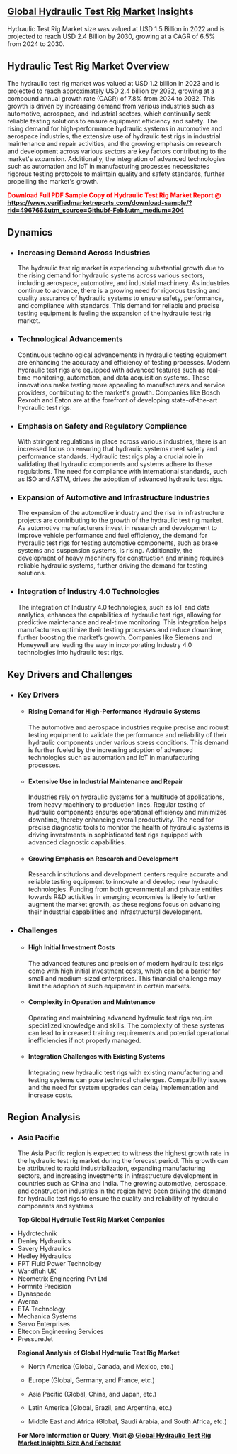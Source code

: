 <h2><a href="https://www.verifiedmarketreports.com/download-sample/?rid=496766&amp;utm_source=Githubf&amp;utm_medium=204" target="_blank">Global Hydraulic Test Rig Market</a> Insights</h2><p>Hydraulic Test Rig Market size was valued at USD 1.5 Billion in 2022 and is projected to reach USD 2.4 Billion by 2030, growing at a CAGR of 6.5% from 2024 to 2030.</p><p> <h2>Hydraulic Test Rig Market Overview</h2> <p>The hydraulic test rig market was valued at USD 1.2 billion in 2023 and is projected to reach approximately USD 2.4 billion by 2032, growing at a compound annual growth rate (CAGR) of 7.8% from 2024 to 2032. This growth is driven by increasing demand from various industries such as automotive, aerospace, and industrial sectors, which continually seek reliable testing solutions to ensure equipment efficiency and safety. The rising demand for high-performance hydraulic systems in automotive and aerospace industries, the extensive use of hydraulic test rigs in industrial maintenance and repair activities, and the growing emphasis on research and development across various sectors are key factors contributing to the market's expansion. Additionally, the integration of advanced technologies such as automation and IoT in manufacturing processes necessitates rigorous testing protocols to maintain quality and safety standards, further propelling the market's growth. </p> <p><strong><p><span class=""><span style="color: #ff0000;"><strong>Download Full PDF Sample Copy of Hydraulic Test Rig Market Report</strong> @ </span><a href="https://www.verifiedmarketreports.com/download-sample/?rid=496766&amp;utm_source=Githubf-Feb&amp;utm_medium=204" target="_blank">https://www.verifiedmarketreports.com/download-sample/?rid=496766&amp;utm_source=Githubf-Feb&amp;utm_medium=204</a></span></p></strong></p> <h2>Dynamics</h2> <ul> <li><h3>Increasing Demand Across Industries</h3> <p>The hydraulic test rig market is experiencing substantial growth due to the rising demand for hydraulic systems across various sectors, including aerospace, automotive, and industrial machinery. As industries continue to advance, there is a growing need for rigorous testing and quality assurance of hydraulic systems to ensure safety, performance, and compliance with standards. This demand for reliable and precise testing equipment is fueling the expansion of the hydraulic test rig market. </p> </li> <li><h3>Technological Advancements</h3> <p>Continuous technological advancements in hydraulic testing equipment are enhancing the accuracy and efficiency of testing processes. Modern hydraulic test rigs are equipped with advanced features such as real-time monitoring, automation, and data acquisition systems. These innovations make testing more appealing to manufacturers and service providers, contributing to the market's growth. Companies like Bosch Rexroth and Eaton are at the forefront of developing state-of-the-art hydraulic test rigs. </p> </li> <li><h3>Emphasis on Safety and Regulatory Compliance</h3> <p>With stringent regulations in place across various industries, there is an increased focus on ensuring that hydraulic systems meet safety and performance standards. Hydraulic test rigs play a crucial role in validating that hydraulic components and systems adhere to these regulations. The need for compliance with international standards, such as ISO and ASTM, drives the adoption of advanced hydraulic test rigs. </p> </li> <li><h3>Expansion of Automotive and Infrastructure Industries</h3> <p>The expansion of the automotive industry and the rise in infrastructure projects are contributing to the growth of the hydraulic test rig market. As automotive manufacturers invest in research and development to improve vehicle performance and fuel efficiency, the demand for hydraulic test rigs for testing automotive components, such as brake systems and suspension systems, is rising. Additionally, the development of heavy machinery for construction and mining requires reliable hydraulic systems, further driving the demand for testing solutions. </p> </li> <li><h3>Integration of Industry 4.0 Technologies</h3> <p>The integration of Industry 4.0 technologies, such as IoT and data analytics, enhances the capabilities of hydraulic test rigs, allowing for predictive maintenance and real-time monitoring. This integration helps manufacturers optimize their testing processes and reduce downtime, further boosting the market’s growth. Companies like Siemens and Honeywell are leading the way in incorporating Industry 4.0 technologies into hydraulic test rigs. </p> </li> </ul> <h2>Key Drivers and Challenges</h2> <ul> <li><h3>Key Drivers</h3> <ul> <li><h4>Rising Demand for High-Performance Hydraulic Systems</h4> <p>The automotive and aerospace industries require precise and robust testing equipment to validate the performance and reliability of their hydraulic components under various stress conditions. This demand is further fueled by the increasing adoption of advanced technologies such as automation and IoT in manufacturing processes. </p> </li> <li><h4>Extensive Use in Industrial Maintenance and Repair</h4> <p>Industries rely on hydraulic systems for a multitude of applications, from heavy machinery to production lines. Regular testing of hydraulic components ensures operational efficiency and minimizes downtime, thereby enhancing overall productivity. The need for precise diagnostic tools to monitor the health of hydraulic systems is driving investments in sophisticated test rigs equipped with advanced diagnostic capabilities. </p> </li> <li><h4>Growing Emphasis on Research and Development</h4> <p>Research institutions and development centers require accurate and reliable testing equipment to innovate and develop new hydraulic technologies. Funding from both governmental and private entities towards R&D activities in emerging economies is likely to further augment the market growth, as these regions focus on advancing their industrial capabilities and infrastructural development. </p> </li> </ul> </li> <li><h3>Challenges</h3> <ul> <li><h4>High Initial Investment Costs</h4> <p>The advanced features and precision of modern hydraulic test rigs come with high initial investment costs, which can be a barrier for small and medium-sized enterprises. This financial challenge may limit the adoption of such equipment in certain markets. </p> </li> <li><h4>Complexity in Operation and Maintenance</h4> <p>Operating and maintaining advanced hydraulic test rigs require specialized knowledge and skills. The complexity of these systems can lead to increased training requirements and potential operational inefficiencies if not properly managed. </p> </li> <li><h4>Integration Challenges with Existing Systems</h4> <p>Integrating new hydraulic test rigs with existing manufacturing and testing systems can pose technical challenges. Compatibility issues and the need for system upgrades can delay implementation and increase costs. </p> </li> </ul> </li> </ul> <h2>Region Analysis</h2> <ul> <li><h3>Asia Pacific</h3> <p>The Asia Pacific region is expected to witness the highest growth rate in the hydraulic test rig market during the forecast period. This growth can be attributed to rapid industrialization, expanding manufacturing sectors, and increasing investments in infrastructure development in countries such as China and India. The growing automotive, aerospace, and construction industries in the region have been driving the demand for hydraulic test rigs to ensure the quality and reliability of hydraulic components and systems</p><p><strong>Top Global Hydraulic Test Rig Market Companies</strong></p><div data-test-id=""><p><li>Hydrotechnik</li><li> Denley Hydraulics</li><li> Savery Hydraulics</li><li> Hedley Hydraulics</li><li> FPT Fluid Power Technology</li><li> Wandfluh UK</li><li> Neometrix Engineering Pvt Ltd</li><li> Formrite Precision</li><li> Dynaspede</li><li> Averna</li><li> ETA Technology</li><li> Mechanica Systems</li><li> Servo Enterprises</li><li> Eltecon Engineering Services</li><li> PressureJet</li></p><div><strong>Regional Analysis of&nbsp;Global Hydraulic Test Rig Market</strong></div><ul><li dir="ltr"><p dir="ltr">North America&nbsp;(Global, Canada, and Mexico, etc.)</p></li><li dir="ltr"><p dir="ltr">Europe (Global, Germany, and France, etc.)</p></li><li dir="ltr"><p dir="ltr">Asia Pacific&nbsp;(Global, China, and Japan, etc.)</p></li><li dir="ltr"><p dir="ltr">Latin America&nbsp;(Global, Brazil, and Argentina, etc.)</p></li><li dir="ltr">Middle East and Africa&nbsp;(Global, Saudi Arabia, and South Africa, etc.)</li></ul><p><strong>For More Information or Query, Visit @&nbsp;</strong><strong><a href="https://www.verifiedmarketreports.com/product/hydraulic-test-rig-market/?utm_source=Githubf&amp;utm_medium=204" target="_blank">Global Hydraulic Test Rig Market Insights Size And Forecast</a></strong></p></div>
